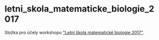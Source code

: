# letni_skola_matematicke_biologie_2017
Složka pro účely workshopu ["Letní škola matematické biologie 2017"](http://www.iba.muni.cz/summer-school2017/index.php?pg=home).

